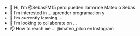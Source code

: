 - 👋 Hi, I’m @SebasPM15 pero pueden llamarme Mateo o Sebas 
- 👀 I’m interested in ... aprender programación y 
- 🌱 I’m currently learning ... 
- 💞️ I’m looking to collaborate on ...
- 📫 How to reach me ... @mateo_pilco en Instagram

<!---
SebasPM15/SebasPM15 is a ✨ special ✨ repository because its `README.md` (this file) appears on your GitHub profile.
You can click the Preview link to take a look at your changes.
--->
